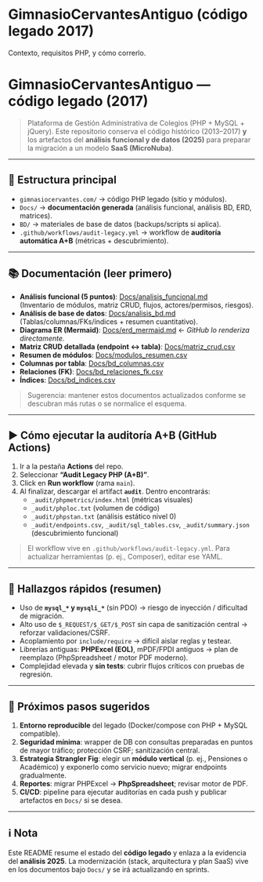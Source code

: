 # GimnasioCervantesAntiguo (código legado 2017)
Contexto, requisitos PHP, y cómo correrlo.

# GimnasioCervantesAntiguo — código legado (2017)

> Plataforma de Gestión Administrativa de Colegios (PHP + MySQL + jQuery). Este repositorio conserva el código histórico (2013–2017) **y** los artefactos del **análisis funcional y de datos (2025)** para preparar la migración a un modelo **SaaS (MicroNuba)**.

---

## 📁 Estructura principal

- `gimnasiocervantes.com/` → código PHP legado (sitio y módulos).
- `Docs/` → **documentación generada** (análisis funcional, análisis BD, ERD, matrices).
- `BD/` → materiales de base de datos (backups/scripts si aplica).
- `.github/workflows/audit-legacy.yml` → workflow de **auditoría automática A+B** (métricas + descubrimiento).

---

## 📚 Documentación (leer primero)

- **Análisis funcional (5 puntos)**: [Docs/analisis_funcional.md](Docs/analisis_funcional.md)  
  (Inventario de módulos, matriz CRUD, flujos, actores/permisos, riesgos).
- **Análisis de base de datos**: [Docs/analisis_bd.md](Docs/analisis_bd.md)  
  (Tablas/columnas/FKs/índices + resumen cuantitativo).
- **Diagrama ER (Mermaid)**: [Docs/erd_mermaid.md](Docs/erd_mermaid.md) ← *GitHub lo renderiza directamente.*
- **Matriz CRUD detallada (endpoint ↔ tabla)**: [Docs/matriz_crud.csv](Docs/matriz_crud.csv)
- **Resumen de módulos**: [Docs/modulos_resumen.csv](Docs/modulos_resumen.csv)
- **Columnas por tabla**: [Docs/bd_columnas.csv](Docs/bd_columnas.csv)
- **Relaciones (FK)**: [Docs/bd_relaciones_fk.csv](Docs/bd_relaciones_fk.csv)
- **Índices**: [Docs/bd_indices.csv](Docs/bd_indices.csv)

> Sugerencia: mantener estos documentos actualizados conforme se descubran más rutas o se normalice el esquema.

---

## ▶️ Cómo ejecutar la **auditoría A+B** (GitHub Actions)

1. Ir a la pestaña **Actions** del repo.
2. Seleccionar **“Audit Legacy PHP (A+B)”**.
3. Click en **Run workflow** (rama `main`).  
4. Al finalizar, descargar el artifact **`audit`**. Dentro encontrarás:
   - `_audit/phpmetrics/index.html` (métricas visuales)
   - `_audit/phploc.txt` (volumen de código)
   - `_audit/phpstan.txt` (análisis estático nivel 0)
   - `_audit/endpoints.csv`, `_audit/sql_tables.csv`, `_audit/summary.json` (descubrimiento funcional)

> El workflow vive en `.github/workflows/audit-legacy.yml`. Para actualizar herramientas (p. ej., Composer), editar ese YAML.

---

## 🧭 Hallazgos rápidos (resumen)

- Uso de **`mysql_*` y `mysqli_*`** (sin PDO) → riesgo de inyección / dificultad de migración.
- Alto uso de `$_REQUEST/$_GET/$_POST` sin capa de sanitización central → reforzar validaciones/CSRF.
- Acoplamiento por `include/require` → difícil aislar reglas y testear.
- Librerías antiguas: **PHPExcel (EOL)**, mPDF/FPDI antiguos → plan de reemplazo (PhpSpreadsheet / motor PDF moderno).
- Complejidad elevada y **sin tests**: cubrir flujos críticos con pruebas de regresión.

---

## 🚀 Próximos pasos sugeridos

1. **Entorno reproducible** del legado (Docker/compose con PHP + MySQL compatible).
2. **Seguridad mínima**: wrapper de DB con consultas preparadas en puntos de mayor tráfico; protección CSRF; sanitización central.
3. **Estrategia Strangler Fig**: elegir un **módulo vertical** (p. ej., Pensiones o Académico) y exponerlo como servicio nuevo; migrar endpoints gradualmente.
4. **Reportes**: migrar PHPExcel → **PhpSpreadsheet**; revisar motor de PDF.
5. **CI/CD**: pipeline para ejecutar auditorías en cada push y publicar artefactos en `Docs/` si se desea.

---

## ℹ️ Nota

Este README resume el estado del **código legado** y enlaza a la evidencia del **análisis 2025**. La modernización (stack, arquitectura y plan SaaS) vive en los documentos bajo `Docs/` y se irá actualizando en sprints.